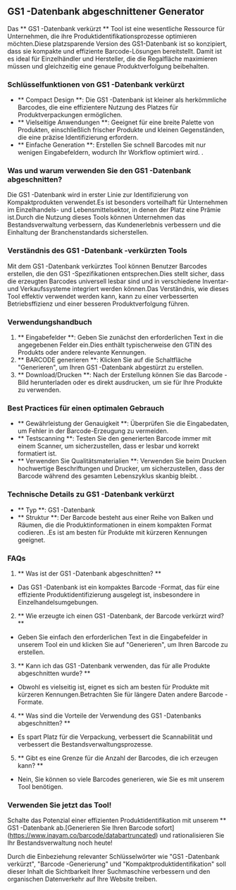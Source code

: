 ## GS1 -Datenbank abgeschnittener Generator

Das ** GS1 -Datenbank verkürzt ** Tool ist eine wesentliche Ressource für Unternehmen, die ihre Produktidentifikationsprozesse optimieren möchten.Diese platzsparende Version des GS1-Datenbank ist so konzipiert, dass sie kompakte und effiziente Barcode-Lösungen bereitstellt. Damit ist es ideal für Einzelhändler und Hersteller, die die Regalfläche maximieren müssen und gleichzeitig eine genaue Produktverfolgung beibehalten.

### Schlüsselfunktionen von GS1 -Datenbank verkürzt
- ** Compact Design **: Die GS1 -Datenbank ist kleiner als herkömmliche Barcodes, die eine effizientere Nutzung des Platzes für Produktverpackungen ermöglichen.
- ** Vielseitige Anwendungen **: Geeignet für eine breite Palette von Produkten, einschließlich frischer Produkte und kleinen Gegenständen, die eine präzise Identifizierung erfordern.
- ** Einfache Generation **: Erstellen Sie schnell Barcodes mit nur wenigen Eingabefeldern, wodurch Ihr Workflow optimiert wird.
.

### Was und warum verwenden Sie den GS1 -Datenbank abgeschnitten?
Die GS1 -Datenbank wird in erster Linie zur Identifizierung von Kompaktprodukten verwendet.Es ist besonders vorteilhaft für Unternehmen im Einzelhandels- und Lebensmittelsektor, in denen der Platz eine Prämie ist.Durch die Nutzung dieses Tools können Unternehmen das Bestandsverwaltung verbessern, das Kundenerlebnis verbessern und die Einhaltung der Branchenstandards sicherstellen.

### Verständnis des GS1 -Datenbank -verkürzten Tools
Mit dem GS1 -Datenbank verkürztes Tool können Benutzer Barcodes erstellen, die den GS1 -Spezifikationen entsprechen.Dies stellt sicher, dass die erzeugten Barcodes universell lesbar sind und in verschiedene Inventar- und Verkaufssysteme integriert werden können.Das Verständnis, wie dieses Tool effektiv verwendet werden kann, kann zu einer verbesserten Betriebsffizienz und einer besseren Produktverfolgung führen.

### Verwendungshandbuch
1. ** Eingabefelder **: Geben Sie zunächst den erforderlichen Text in die angegebenen Felder ein.Dies enthält typischerweise den GTIN des Produkts oder andere relevante Kennungen.
2. ** BARCODE generieren **: Klicken Sie auf die Schaltfläche "Generieren", um Ihren GS1 -Datenbank abgestürzt zu erstellen.
3. ** Download/Drucken **: Nach der Erstellung können Sie das Barcode -Bild herunterladen oder es direkt ausdrucken, um sie für Ihre Produkte zu verwenden.

### Best Practices für einen optimalen Gebrauch
- ** Gewährleistung der Genauigkeit **: Überprüfen Sie die Eingabedaten, um Fehler in der Barcode-Erzeugung zu vermeiden.
- ** Testscanning **: Testen Sie den generierten Barcode immer mit einem Scanner, um sicherzustellen, dass er lesbar und korrekt formatiert ist.
- ** Verwenden Sie Qualitätsmaterialien **: Verwenden Sie beim Drucken hochwertige Beschriftungen und Drucker, um sicherzustellen, dass der Barcode während des gesamten Lebenszyklus skanbig bleibt.
.

### Technische Details zu GS1 -Datenbank verkürzt
- ** Typ **: GS1 -Datenbank
- ** Struktur **: Der Barcode besteht aus einer Reihe von Balken und Räumen, die die Produktinformationen in einem kompakten Format codieren.
.Es ist am besten für Produkte mit kürzeren Kennungen geeignet.

### FAQs

1. ** Was ist der GS1 -Datenbank abgeschnitten? **
- Das GS1 -Datenbank ist ein kompaktes Barcode -Format, das für eine effiziente Produktidentifizierung ausgelegt ist, insbesondere in Einzelhandelsumgebungen.

2. ** Wie erzeugte ich einen GS1 -Datenbank, der Barcode verkürzt wird? **
- Geben Sie einfach den erforderlichen Text in die Eingabefelder in unserem Tool ein und klicken Sie auf "Generieren", um Ihren Barcode zu erstellen.

3. ** Kann ich das GS1 -Datenbank verwenden, das für alle Produkte abgeschnitten wurde? **
- Obwohl es vielseitig ist, eignet es sich am besten für Produkte mit kürzeren Kennungen.Betrachten Sie für längere Daten andere Barcode -Formate.

4. ** Was sind die Vorteile der Verwendung des GS1 -Datenbanks abgeschnitten? **
- Es spart Platz für die Verpackung, verbessert die Scannabilität und verbessert die Bestandsverwaltungsprozesse.

5. ** Gibt es eine Grenze für die Anzahl der Barcodes, die ich erzeugen kann? **
- Nein, Sie können so viele Barcodes generieren, wie Sie es mit unserem Tool benötigen.

### Verwenden Sie jetzt das Tool!
Schalte das Potenzial einer effizienten Produktidentifikation mit unserem ** GS1 -Datenbank ab.[Generieren Sie Ihren Barcode sofort] (https://www.inayam.co/barcode/databartruncated) und rationalisieren Sie Ihr Bestandsverwaltung noch heute!

Durch die Einbeziehung relevanter Schlüsselwörter wie "GS1 -Datenbank verkürzt", "Barcode -Generierung" und "Kompaktproduktidentifikation" soll dieser Inhalt die Sichtbarkeit Ihrer Suchmaschine verbessern und den organischen Datenverkehr auf Ihre Website treiben.